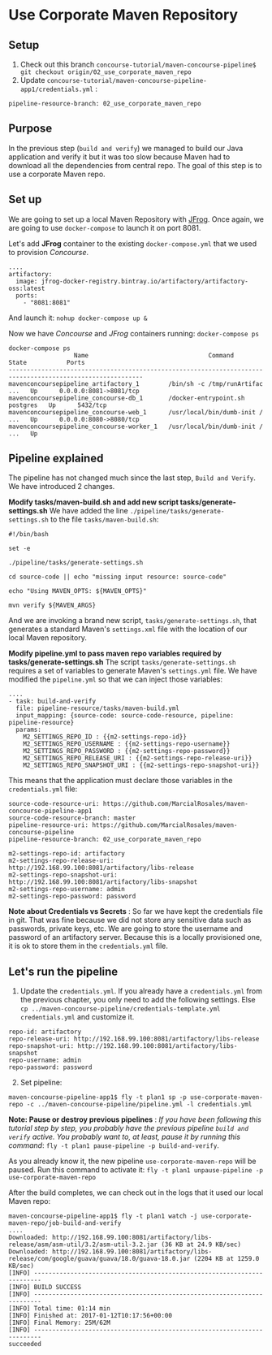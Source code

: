 # Use Corporate Maven Repository

## Setup

1. Check out this branch
  `concourse-tutorial/maven-concourse-pipeline$ git checkout origin/02_use_corporate_maven_repo`
2. Update `concourse-tutorial/maven-concourse-pipeline-app1/credentials.yml` :
  ```
  pipeline-resource-branch: 02_use_corporate_maven_repo
  ```

## Purpose

In the previous step (`build and verify`) we managed to build our Java application
and verify it but it was too slow because Maven had to download all the dependencies
from central repo.
The goal of this step is to use a corporate Maven repo.

## Set up
We are going to set up a local Maven Repository with [JFrog](https://www.jfrog.com/).
Once again, we are going to use `docker-compose` to launch it on port 8081.

Let's add **JFrog** container to the existing `docker-compose.yml` that we used to
provision *Concourse*.

```
....
artifactory:
  image: jfrog-docker-registry.bintray.io/artifactory/artifactory-oss:latest
  ports:
    - "8081:8081"
```

And launch it:
`nohup docker-compose up & `

Now we have *Concourse* and *JFrog* containers running: `docker-compose ps`
```
docker-compose ps
                  Name                                 Command               State           Ports
-----------------------------------------------------------------------------------------------------------
mavenconcoursepipeline_artifactory_1        /bin/sh -c /tmp/runArtifac ...   Up      0.0.0.0:8081->8081/tcp
mavenconcoursepipeline_concourse-db_1       /docker-entrypoint.sh postgres   Up      5432/tcp
mavenconcoursepipeline_concourse-web_1      /usr/local/bin/dumb-init / ...   Up      0.0.0.0:8080->8080/tcp
mavenconcoursepipeline_concourse-worker_1   /usr/local/bin/dumb-init / ...   Up
```

## Pipeline explained

The pipeline has not changed much since the last step, `Build and Verify`. We have introduced 2 changes.

**Modify tasks/maven-build.sh and add new script tasks/generate-settings.sh**
We have added the line `./pipeline/tasks/generate-settings.sh` to the file `tasks/maven-build.sh`:
```
#!/bin/bash

set -e

./pipeline/tasks/generate-settings.sh

cd source-code || echo "missing input resource: source-code"

echo "Using MAVEN_OPTS: ${MAVEN_OPTS}"

mvn verify ${MAVEN_ARGS}

```

And we are invoking a brand new script, `tasks/generate-settings.sh`, that generates a standard Maven's `settings.xml` file
with the location of our local Maven repository.

**Modify pipeline.yml to pass maven repo variables required by tasks/generate-settings.sh**
The script `tasks/generate-settings.sh` requires a set of variables to generate Maven's `settings.yml` file. We have modified the `pipeline.yml` so that we can inject those variables:

```
....
- task: build-and-verify
  file: pipeline-resource/tasks/maven-build.yml
  input_mapping: {source-code: source-code-resource, pipeline: pipeline-resource}
  params:
    M2_SETTINGS_REPO_ID : {{m2-settings-repo-id}}
    M2_SETTINGS_REPO_USERNAME : {{m2-settings-repo-username}}
    M2_SETTINGS_REPO_PASSWORD : {{m2-settings-repo-password}}
    M2_SETTINGS_REPO_RELEASE_URI : {{m2-settings-repo-release-uri}}
    M2_SETTINGS_REPO_SNAPSHOT_URI : {{m2-settings-repo-snapshot-uri}}
```

This means that the application must declare those variables in the `credentials.yml` file:

```
source-code-resource-uri: https://github.com/MarcialRosales/maven-concourse-pipeline-app1
source-code-resource-branch: master
pipeline-resource-uri: https://github.com/MarcialRosales/maven-concourse-pipeline
pipeline-resource-branch: 02_use_corporate_maven_repo

m2-settings-repo-id: artifactory
m2-settings-repo-release-uri: http://192.168.99.100:8081/artifactory/libs-release
m2-settings-repo-snapshot-uri: http://192.168.99.100:8081/artifactory/libs-snapshot
m2-settings-repo-username: admin
m2-settings-repo-password: password
```

**Note about Credentials vs Secrets** : So far we have kept the credentials file in git. That was fine because we did not store any sensitive data such as passwords, private keys, etc. We are going to store the username and password of an artifactory server. Because this is a locally provisioned one, it is ok to store them in the `credentials.yml` file.

## Let's run the pipeline

1. Update the `credentials.yml`. If you already have a `credentials.yml` from the previous chapter, you only need to add the following settings. Else `cp ../maven-concourse-pipeline/credentials-template.yml credentials.yml` and customize it.
  ```
  repo-id: artifactory
  repo-release-uri: http://192.168.99.100:8081/artifactory/libs-release
  repo-snapshot-uri: http://192.168.99.100:8081/artifactory/libs-snapshot
  repo-username: admin
  repo-password: password
  ```
2. Set pipeline:
  ```
  maven-concourse-pipeline-app1$ fly -t plan1 sp -p use-corporate-maven-repo -c ../maven-concourse-pipeline/pipeline.yml -l credentials.yml
  ```

**Note: Pause or destroy previous pipelines** : *If you have been following this tutorial step by step, you probably have the previous pipeline `build and verify` active. You probably want to, at least, pause it by running this command*:
`fly -t plan1 pause-pipeline -p build-and-verify`.

As you already know it, the new pipeline `use-corporate-maven-repo` will be paused. Run this command to activate it:
`fly -t plan1 unpause-pipeline -p use-corporate-maven-repo`


After the build completes, we can check out in the logs that it used our local Maven repo:
```
maven-concourse-pipeline-app1$ fly -t plan1 watch -j use-corporate-maven-repo/job-build-and-verify
....
Downloaded: http://192.168.99.100:8081/artifactory/libs-release/asm/asm-util/3.2/asm-util-3.2.jar (36 KB at 24.9 KB/sec)
Downloaded: http://192.168.99.100:8081/artifactory/libs-release/com/google/guava/guava/18.0/guava-18.0.jar (2204 KB at 1259.0 KB/sec)
[INFO] ------------------------------------------------------------------------
[INFO] BUILD SUCCESS
[INFO] ------------------------------------------------------------------------
[INFO] Total time: 01:14 min
[INFO] Finished at: 2017-01-12T10:17:56+00:00
[INFO] Final Memory: 25M/62M
[INFO] ------------------------------------------------------------------------
succeeded
```
